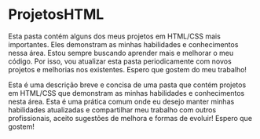 # ProjetosHTML

Esta pasta contém alguns dos meus projetos em HTML/CSS mais importantes. Eles demonstram as minhas habilidades e conhecimentos nessa área. Estou sempre buscando aprender mais e melhorar o meu código. Por isso, vou atualizar esta pasta periodicamente com novos projetos e melhorias nos existentes. Espero que gostem do meu trabalho!

Esta é uma descrição breve e concisa de uma pasta que contém projetos em HTML/CSS que demonstram as minhas habilidades e conhecimentos nesta área. Esta é uma prática comum onde eu desejo manter minhas habilidades atualizadas e compartilhar meu trabalho com outros profissionais, aceito sugestões de melhora e formas de evoluir! Espero que gostem!
